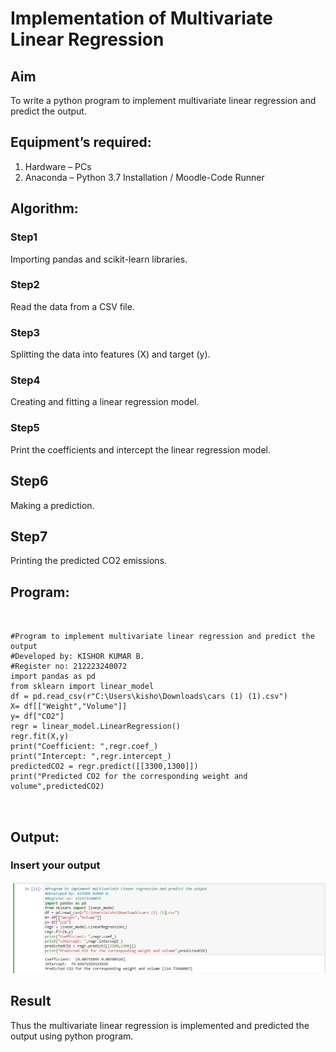# Implementation of Multivariate Linear Regression
## Aim
To write a python program to implement multivariate linear regression and predict the output.
## Equipment’s required:
1.	Hardware – PCs
2.	Anaconda – Python 3.7 Installation / Moodle-Code Runner
## Algorithm:
### Step1
Importing pandas and scikit-learn libraries.
### Step2
Read the data from a CSV file.
### Step3
Splitting the data into features (X) and target (y).
### Step4
Creating and fitting a linear regression model.
### Step5
Print the coefficients and intercept the linear regression model.
## Step6
Making a prediction.
## Step7
Printing the predicted CO2 emissions.

## Program:
```


#Program to implement multivariate linear regression and predict the output
#Developed by: KISHOR KUMAR B.
#Register no: 212223240072
import pandas as pd
from sklearn import linear_model
df = pd.read_csv(r"C:\Users\kisho\Downloads\cars (1) (1).csv")
X= df[["Weight","Volume"]]
y= df["CO2"]
regr = linear_model.LinearRegression()
regr.fit(X,y)
print("Coefficient: ",regr.coef_)
print("Intercept: ",regr.intercept_)
predictedCO2 = regr.predict([[3300,1300]])
print("Predicted CO2 for the corresponding weight and volume",predictedCO2)



```
## Output:

### Insert your output
![Alt text](<Screenshot 2023-12-27 214049.png>)
<br>

## Result
Thus the multivariate linear regression is implemented and predicted the output using python program.